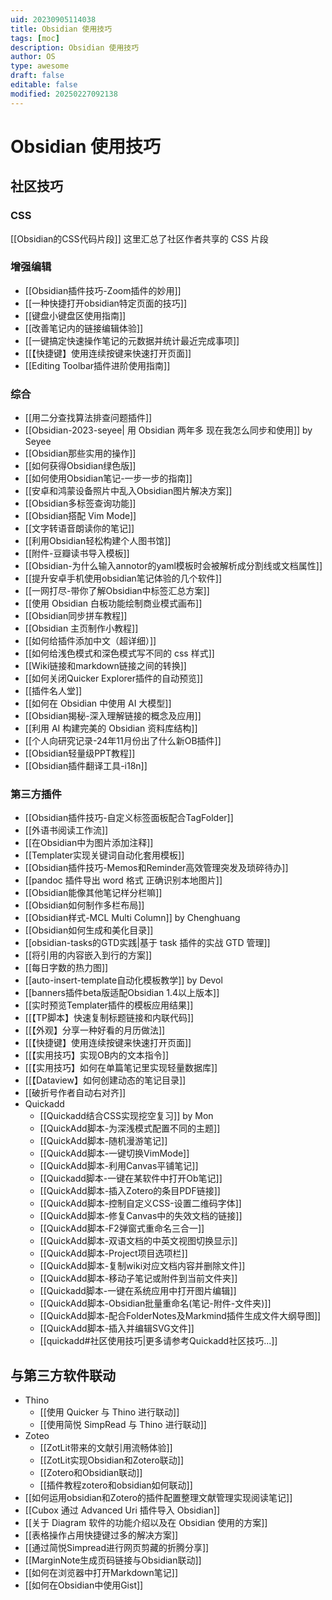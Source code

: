 ```yaml
---
uid: 20230905114038
title: Obsidian 使用技巧
tags: [moc]
description: Obsidian 使用技巧
author: OS
type: awesome
draft: false
editable: false
modified: 20250227092138
---
```


# Obsidian 使用技巧

## 社区技巧

### CSS

[[Obsidian的CSS代码片段]] 这里汇总了社区作者共享的 CSS 片段

### 增强编辑

- [[Obsidian插件技巧-Zoom插件的妙用]]
- [[一种快捷打开obsidian特定页面的技巧]]
- [[键盘小键盘区使用指南]]
- [[改善笔记内的链接编辑体验]]
- [[一键搞定快速操作笔记的元数据并统计最近完成事项]]
- [[【快捷键】使用连续按键来快速打开页面]]
- [[Editing Toolbar插件进阶使用指南]]

### 综合

- [[用二分查找算法排查问题插件]]
- [[Obsidian-2023-seyee| 用 Obsidian 两年多 现在我怎么同步和使用]] by Seyee
- [[Obsidian那些实用的操作]]
- [[如何获得Obsidian绿色版]]
- [[如何使用Obsidian笔记-一步一步的指南]]
- [[安卓和鸿蒙设备照片中乱入Obsidian图片解决方案]]
- [[Obsidian多标签查询功能]]
- [[Obsidian搭配 Vim Mode]]
- [[文字转语音朗读你的笔记]]
- [[利用Obsidian轻松构建个人图书馆]]
- [[附件-豆瓣读书导入模板]]
- [[Obsidian-为什么输入annotor的yaml模板时会被解析成分割线或文档属性]]
- [[提升安卓手机使用obsidian笔记体验的几个软件]]
- [[一网打尽-带你了解Obsidian中标签汇总方案]]
- [[使用 Obsidian 白板功能绘制商业模式画布]]
- [[Obsidian同步拼车教程]]
- [[Obsidian 主页制作小教程]]
- [[如何给插件添加中文（超详细）]]
- [[如何给浅色模式和深色模式写不同的 css 样式]]
- [[Wiki链接和markdown链接之间的转换]]
- [[如何关闭Quicker Explorer插件的自动预览]]
- [[插件名人堂]]
- [[如何在 Obsidian 中使用 AI 大模型]]
- [[Obsidian揭秘-深入理解链接的概念及应用]]
- [[利用 AI 构建完美的 Obsidian 资料库结构]]
- [[个人向研究记录-24年11月份出了什么新OB插件]]
- [[Obsidian轻量级PPT教程]]
- [[Obsidian插件翻译工具-i18n]]

### 第三方插件

- [[Obsidian插件技巧-自定义标签面板配合TagFolder]]
- [[外语书阅读工作流]]
- [[在Obsidian中为图片添加注释]]
- [[Templater实现关键词自动化套用模板]]
- [[Obsidian插件技巧-Memos和Reminder高效管理突发及琐碎待办]]
- [[pandoc 插件导出 word 格式 正确识别本地图片]]
- [[Obsidian能像其他笔记样分栏嘛]]
- [[Obsidian如何制作多栏布局]]
- [[Obsidian样式-MCL Multi Column]] by Chenghuang
- [[Obsidian如何生成和美化目录]]
- [[obsidian-tasks的GTD实践|基于 task 插件的实战 GTD 管理]]
- [[将引用的内容嵌入到行的方案]]
- [[每日字数的热力图]]
- [[auto-insert-template自动化模板教学]] by Devol
- [[banners插件beta版适配Obsidian 1.4以上版本]]
- [[实时预览Templater插件的模板应用结果]]
- [[【TP脚本】快速复制标题链接和内联代码]]
- [[【外观】分享一种好看的月历做法]]
- [[【快捷键】使用连续按键来快速打开页面]]
- [[【实用技巧】实现OB内的文本指令]]
- [[【实用技巧】如何在单篇笔记里实现轻量数据库]]
- [[【Dataview】如何创建动态的笔记目录]]
- [[破折号作者自动右对齐]]
- Quickadd
	- [[Quickadd结合CSS实现挖空复习]] by Mon
	- [[QuickAdd脚本-为深浅模式配置不同的主题]]
	- [[QuickAdd脚本-随机漫游笔记]]
	- [[QuickAdd脚本-一键切换VimMode]]
	- [[QuickAdd脚本-利用Canvas平铺笔记]]
	- [[Quickadd脚本-一键在某软件中打开Ob笔记]]
	- [[QuickAdd脚本-插入Zotero的条目PDF链接]]
	- [[QuickAdd脚本-控制自定义CSS-设置二维码字体]]
	- [[QuickAdd脚本-修复Canvas中的失效文档的链接]]
	- [[QuickAdd脚本-F2弹窗式重命名三合一]]
	- [[QuickAdd脚本-双语文档的中英文视图切换显示]]
	- [[QuickAdd脚本-Project项目选项栏]]
	- [[QuickAdd脚本-复制wiki对应文档内容并删除文件]]
	- [[QuickAdd脚本-移动子笔记或附件到当前文件夹]]
	- [[Quickadd脚本-一键在系统应用中打开图片编辑]]
	- [[QuickAdd脚本-Obsidian批量重命名(笔记-附件-文件夹)]]
	- [[QuickAdd脚本-配合FolderNotes及Markmind插件生成文件大纲导图]]
	- [[QuickAdd脚本-插入并编辑SVG文件]]
	- [[quickadd#社区使用技巧|更多请参考Quickadd社区技巧...]]

## 与第三方软件联动

- Thino
	- [[使用 Quicker 与 Thino 进行联动]]
	- [[使用简悦 SimpRead 与 Thino 进行联动]]
- Zoteo
	- [[ZotLit带来的文献引用流畅体验]]
	- [[ZotLit实现Obsidian和Zotero联动]]
	- [[Zotero和Obsidian联动]]
	- [[插件教程zotero和obsidian如何联动]]
- [[如何运用obsidian和Zotero的插件配置整理文献管理实现阅读笔记]]
- [[Cubox 通过 Advanced Uri 插件导入 Obsidian]]
- [[关于 Diagram 软件的功能介绍以及在 Obsidian 使用的方案]]
- [[表格操作占用快捷键过多的解决方案]]
- [[通过简悦Simpread进行网页剪藏的折腾分享]]
- [[MarginNote生成页码链接与Obsidian联动]]
- [[如何在浏览器中打开Markdown笔记]]
- [[如何在Obsidian中使用Gist]]


